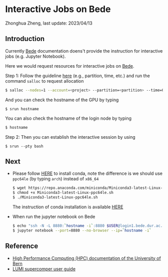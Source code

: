 # Interactive Jobs on Bede

Zhonghua Zheng, last update: 2023/04/13

## Introduction

Currently [Bede](https://bede-documentation.readthedocs.io/en/latest/index.html) documentation doens't provide the instruction for interactive jobs (e.g. Jupyter Notebook).

Here we would request resources for interactive jobs on [Bede](https://bede-documentation.readthedocs.io/en/latest/index.html).

Step 1: Follow the guideline [here](https://bede-documentation.readthedocs.io/en/latest/usage/index.html#requesting-resources) (e.g., partition, time, etc.) and run the command `salloc` to request allocation 

```bash
$ salloc --nodes=1 --account=<project> --partition=<partition> --time=00:30:00
```

And you can check the hostname of the GPU by typing

```
$ srun hostname
```

You can also check the hostname of the login node by typing

```bash
$ hostname
```

Step 2: Then you can establish the interactive session by using

```
$ srun --pty bash 
```

## Next

- Please follow [HERE](./conda_env.md) to install conda, note the difference is we should use `ppc64le` (by typing `arch`) instead of `x86_64`

  ```bash
  $ wget https://repo.anaconda.com/miniconda/Miniconda3-latest-Linux-ppc64le.sh
  $ chmod +x Miniconda3-latest-Linux-ppc64le.sh
  $ ./Miniconda3-latest-Linux-ppc64le.sh
  ```

  The instruction of conda installation is available [HERE](https://bede-documentation.readthedocs.io/en/latest/software/applications/conda.html)

- When run the jupyter notebook on Bede

  ```bash
  $ echo "ssh -N -L 8880:`hostname -i`:8880 $USER@login1.bede.dur.ac.uk"
  $ jupyter notebook --port=8880 --no-browser --ip=`hostname -i`
  ```

## Reference

- [High Performance Computing (HPC) documentation of the University of Bern](https://hpc-unibe-ch.github.io/slurm/interactive-jobs.html)
- [LUMI supercomper user guide](https://docs.lumi-supercomputer.eu/runjobs/scheduled-jobs/interactive/)
